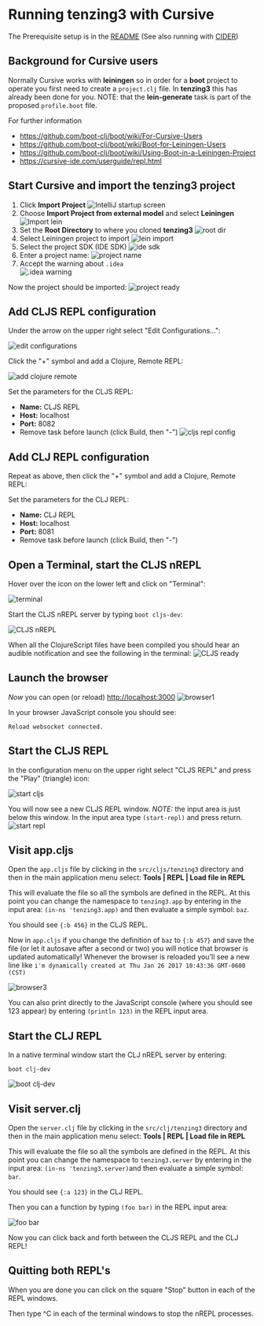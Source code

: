 # Running tenzing3 with Cursive

The Prerequisite setup is in the [README](../README.md)
(See also running with [CIDER](CIDER.md))

## Background for Cursive users

Normally Cursive works with **leiningen** so in order for a **boot**
project to operate you first need to create a `project.clj` file.
In **tenzing3** this has already been done for you. NOTE: that
the **lein-generate** task is part of the proposed `profile.boot` file.

For further information
* https://github.com/boot-clj/boot/wiki/For-Cursive-Users
* https://github.com/boot-clj/boot/wiki/Boot-for-Leiningen-Users
* https://github.com/boot-clj/boot/wiki/Using-Boot-in-a-Leiningen-Project
* https://cursive-ide.com/userguide/repl.html

## Start Cursive and import the tenzing3 project

1. Click **Import Project** ![IntelliJ startup screen](images/intellij.png)
2. Choose **Import Project from external model** and select **Leiningen** ![Import lein](images/import-lein.png)
3. Set the **Root Directory** to where you cloned **tenzing3** ![root dir](images/root-dir.png)
4. Select Leiningen project to import ![lein import](images/lein-import.png)
5. Select the project SDK (IDE SDK)  ![ide sdk](images/ide-sdk.png)
6. Enter a project name:  ![project name](images/project-name.png)
7. Accept the warning about `.idea` <br/> ![.idea warning](images/idea-warning.png)


Now the project should be imported:
![project ready](images/project-ready.png)

## Add CLJS REPL configuration

Under the arrow on the upper right select "Edit Configurations...":

![edit configurations](images/edit-config.png)

Click the "+" symbol and add a Clojure, Remote REPL:

![add clojure remote](images/add-clojure-remote.png)

Set the parameters for the CLJS REPL:
* **Name:** CLJS REPL
* **Host:** localhost
* **Port:** 8082
* Remove task before launch (click Build, then "-")
![cljs repl config](images/cljs-repl-config.png)

## Add CLJ REPL configuration

Repeat as above, then click the "+" symbol and add a Clojure, Remote REPL:

Set the parameters for the CLJ REPL:
* **Name:** CLJ REPL
* **Host:** localhost
* **Port:** 8081
* Remove task before launch (click Build, then "-")

## Open a Terminal, start the CLJS nREPL

Hover over the icon on the lower left and click on "Terminal":

![terminal](images/terminal.png)

Start the CLJS nREPL server by typing `boot cljs-dev`:

![CLJS nREPL](images/cljs-nrepl.png)

When all the ClojureScript files have been compiled you
should hear an audible notification and see the following
in the terminal:
![CLJS ready](images/cljs-ready.png)

## Launch the browser

*Now* you can open (or reload) [http://localhost:3000](http://localhost:3000)
![browser1](images/browser1.png)

In your browser JavaScript console you should see:

```
Reload websocket connected.
```

## Start the CLJS REPL

In the configuration menu on the upper right select "CLJS REPL" and
press the "Play" (triangle) icon:

![start cljs](images/start-cljs.png)

You will now see a new CLJS REPL window. *NOTE:* the input area
is just below this window. In the input area type `(start-repl)`
and press return.
![start repl](images/start-repl.png)

## Visit app.cljs

Open the `app.cljs` file by clicking in the `src/cljs/tenzing3` directory
and then in the main application menu select: **Tools | REPL | Load file in REPL**

This will evaluate the file so all the symbols are defined in the REPL. At
this point you can change the namespace to `tenzing3.app` by entering in the
input area: `(in-ns 'tenzing3.app)` and then evaluate a simple symbol: `baz`.

You should see `{:b 456}` in the CLJS REPL.

Now in `app.cljs` if you change the definition of `baz` to `{:b 457}`
and save the file (or let it autosave after a second or two) you will
notice that browser is updated automatically!
Whenever the browser is reloaded you'll see a new line like
`i'm dynamically created at Thu Jan 26 2017 10:43:36 GMT-0600 (CST)`

![browser3](images/browser3.png)

You can also print directly to the JavaScript console (where
you should see 123 appear) by entering `(println 123)` in the
REPL input area.

## Start the CLJ REPL

In a native terminal window start the CLJ nREPL server by entering:

```
boot clj-dev
```
![boot clj-dev](images/clj-dev.png)

## Visit server.clj

Open the `server.clj` file by clicking in the `src/clj/tenzing3` directory
and then in the main application menu select: **Tools | REPL | Load file in REPL**

This will evaluate the file so all the symbols are defined in the REPL. At
this point you can change the namespace to `tenzing3.server` by entering in the
input area: `(in-ns 'tenzing3.server)`and then evaluate a simple symbol: `bar`.

You should see `{:a 123}` in the CLJ REPL.

Then you can a function by typing `(foo bar)` in the REPL input area:

![foo bar](images/foo-bar.png)

Now you can click back and forth between the CLJS REPL and the CLJ REPL!

## Quitting both REPL's

When you are done you can click on the square "Stop" button in each
of the REPL windows.

Then type ^C in each of the terminal windows to stop the nREPL processes.
